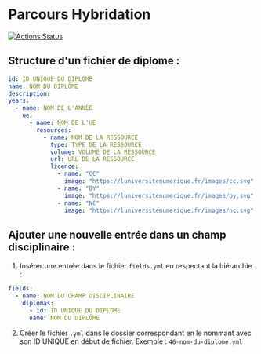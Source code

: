 # Parcours Hybridation

[![Actions Status](https://github.com/LUniversiteNumerique/parcours-hybridation/workflows/Yamllint/badge.svg)](https://github.com/LUniversiteNumerique/parcours-hybridation/actions)

## Structure d'un fichier de diplome :

```yaml
id: ID UNIQUE DU DIPLOME
name: NOM DU DIPLÔME
description:
years:
  - name: NOM DE L'ANNÉE
    ue:
      - name: NOM DE L'UE
        resources: 
          - name: NOM DE LA RESSOURCE
            type: TYPE DE LA RESSOURCE
            volume: VOLUME DE LA RESSOURCE
            url: URL DE LA RESSOURCE
            licence:
              - name: "CC"
                image: "https://luniversitenumerique.fr/images/cc.svg"
              - name: "BY"
                image: "https://luniversitenumerique.fr/images/by.svg"
              - name: "NC"
                image: "https://luniversitenumerique.fr/images/nc.svg" LICENCE DE LA RESSOURCE (ou vide)
```

## Ajouter une nouvelle entrée dans un champ disciplinaire :

1. Insérer une entrée dans le fichier `fields.yml` en respectant la hiérarchie :

```yaml
fields:
  - name: NOM DU CHAMP DISCIPLINAIRE
    diplomas:
      - id: ID UNIQUE DU DIPLOME
      name: NOM DU DIPLÔME
```

2. Créer le fichier `.yml` dans le dossier correspondant en le nommant avec son ID UNIQUE en début de fichier.
Exemple : `46-nom-du-diplome.yml`

